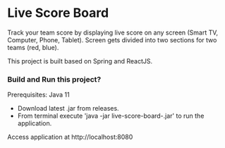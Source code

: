 # Live Score Board

Track your team score by displaying live score on any screen (Smart TV, Computer, Phone, Tablet). Screen gets divided into two sections for two teams (red, blue).

This project is built based on Spring and ReactJS.

### Build and Run this project?

Prerequisites: Java 11 

* Download latest .jar from releases.
* From terminal execute 'java -jar live-score-board-<version>.jar' to run the application.

Access application at http://localhost:8080

